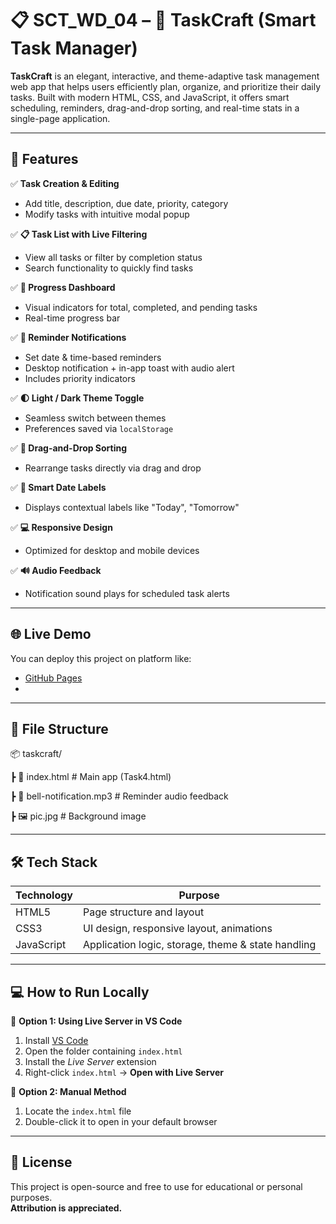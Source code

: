 # 📋 SCT_WD_04 – 🧠 TaskCraft (Smart Task Manager)

**TaskCraft** is an elegant, interactive, and theme-adaptive task management web app that helps users efficiently plan, organize, and prioritize their daily tasks. Built with modern HTML, CSS, and JavaScript, it offers smart scheduling, reminders, drag-and-drop sorting, and real-time stats in a single-page application.

---

## 🚀 Features

✅ **Task Creation & Editing**  
- Add title, description, due date, priority, category  
- Modify tasks with intuitive modal popup

✅ **📋 Task List with Live Filtering**  
- View all tasks or filter by completion status  
- Search functionality to quickly find tasks

✅ **🎯 Progress Dashboard**  
- Visual indicators for total, completed, and pending tasks  
- Real-time progress bar

✅ **🔔 Reminder Notifications**  
- Set date & time-based reminders  
- Desktop notification + in-app toast with audio alert  
- Includes priority indicators

✅ **🌓 Light / Dark Theme Toggle**  
- Seamless switch between themes  
- Preferences saved via `localStorage`

✅ **🧲 Drag-and-Drop Sorting**  
- Rearrange tasks directly via drag and drop

✅ **📅 Smart Date Labels**  
- Displays contextual labels like "Today", "Tomorrow"

✅ **💻 Responsive Design**  
- Optimized for desktop and mobile devices

✅ **🔊 Audio Feedback**  
- Notification sound plays for scheduled task alerts

---

## 🌐 Live Demo

You can deploy this project on platform like:
- [GitHub Pages](https://pages.github.com/)
- 
---

## 📁 File Structure

📦 taskcraft/

┣ 📄 index.html # Main app (Task4.html)

┣ 🎵 bell-notification.mp3 # Reminder audio feedback

┣ 🖼️ pic.jpg # Background image


---

## 🛠️ Tech Stack

| Technology | Purpose                          |
|------------|----------------------------------|
| HTML5      | Page structure and layout        |
| CSS3       | UI design, responsive layout, animations |
| JavaScript | Application logic, storage, theme & state handling |

---

## 💻 How to Run Locally

🔹 **Option 1: Using Live Server in VS Code**  
1. Install [VS Code](https://code.visualstudio.com/)  
2. Open the folder containing `index.html`  
3. Install the *Live Server* extension  
4. Right-click `index.html` → **Open with Live Server**

🔹 **Option 2: Manual Method**  
1. Locate the `index.html` file  
2. Double-click it to open in your default browser

---

## 📃 License

This project is open-source and free to use for educational or personal purposes.  
**Attribution is appreciated.**


